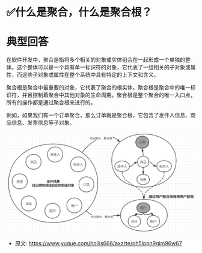 # ✅什么是聚合，什么是聚合根？
<!--page header-->

<a name="eDzU1"></a>
# 典型回答

在软件开发中，聚合是指将多个相关的对象或实体组合在一起形成一个单独的整体。这个整体可以是一个具有单一标识符的对象，它代表了一组相关的子对象或属性，而这些子对象或属性在整个系统中具有特定的上下文和含义。

聚合根是聚合中最重要的对象，它代表了聚合的根实体。聚合根是聚合中的唯一标识符，并且控制着聚合中其他对象的生命周期。聚合根是整个聚合的唯一入口点，所有的操作都是通过聚合根来进行的。

例如，如果我们有一个订单聚合，那么订单就是聚合根，它包含了发件人信息、商品信息、发票信息等子对象。

![](./img/TJAVF-2Kavf-_m0S/1676706064607-e9e1845d-b385-4d7d-b272-01e5c465b345-767582.png)



<!--page footer-->
- 原文: <https://www.yuque.com/hollis666/axzrte/oh5lppn9gim96w67>